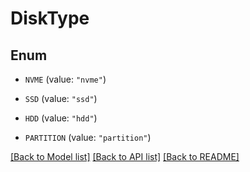# DiskType

## Enum


* `NVME` (value: `"nvme"`)

* `SSD` (value: `"ssd"`)

* `HDD` (value: `"hdd"`)

* `PARTITION` (value: `"partition"`)


[[Back to Model list]](../README.md#documentation-for-models) [[Back to API list]](../README.md#documentation-for-api-endpoints) [[Back to README]](../README.md)



